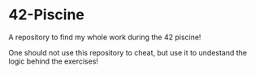 # 42-Piscine
A repository to find my whole work during the 42 piscine!

One should not use this repository to cheat, but use it to undestand the logic behind the exercises!
